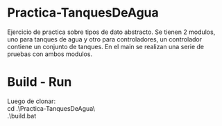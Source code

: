 # Practica-TanquesDeAgua
Ejercicio de practica sobre tipos de dato abstracto. Se tienen 2 modulos, uno para tanques de agua y otro para controladores, un controlador contiene un conjunto de tanques. En el main se realizan una serie de pruebas con ambos modulos.
# Build - Run
Luego de clonar: <br>
cd .\Practica-TanquesDeAgua\ <br>
.\build.bat
